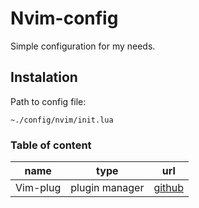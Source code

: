 # Nvim-config

Simple configuration for my needs.

## Instalation

Path to config file:

```
~./config/nvim/init.lua
```

### Table of content

| name                | type           | url                                                     |
| ------------------- | -------------- | ------------------------------------------------------- |
| Vim-plug            | plugin manager | [github](https://github.com/junegunn/vim-plug)          |
